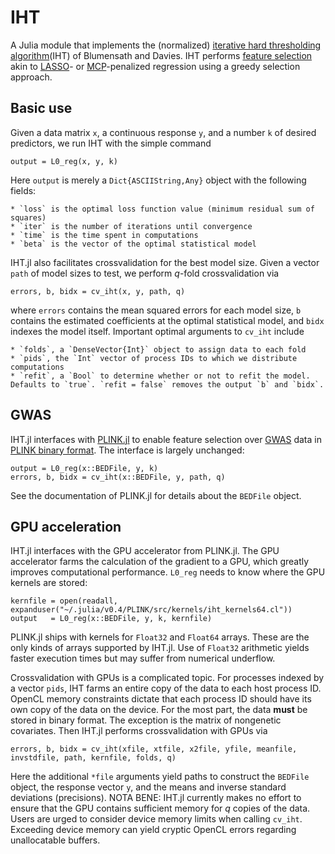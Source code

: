 # IHT

A Julia module that implements the (normalized) [iterative hard thresholding algorithm](http://eprints.soton.ac.uk/142499/1/BD_NIHT09.pdf)(IHT) of Blumensath and Davies.
IHT performs [feature selection](https://en.wikipedia.org/wiki/Feature_selection) akin to [LASSO](https://en.wikipedia.org/wiki/Lasso_(statistics))- or [MCP](http://arxiv.org/pdf/1002.4734.pdf)-penalized regression using a greedy selection approach.

## Basic use

Given a data matrix `x`, a continuous response `y`, and a number `k` of desired predictors, we run IHT with the simple command

    output = L0_reg(x, y, k)

Here `output` is merely a `Dict{ASCIIString,Any}` object with the following fields:

    * `loss` is the optimal loss function value (minimum residual sum of squares)
    * `iter` is the number of iterations until convergence
    * `time` is the time spent in computations
    * `beta` is the vector of the optimal statistical model

IHT.jl also facilitates crossvalidation for the best model size. 
Given a vector `path` of model sizes to test,
we perform _q_-fold crossvalidation via

    errors, b, bidx = cv_iht(x, y, path, q)

where `errors` contains the mean squared errors for each model size, `b` contains the estimated coefficients at the optimal statistical model, and `bidx` indexes the model itself. 
Important optimal arguments to `cv_iht` include 

    * `folds`, a `DenseVector{Int}` object to assign data to each fold
    * `pids`, the `Int` vector of process IDs to which we distribute computations
    * `refit`, a `Bool` to determine whether or not to refit the model. Defaults to `true`. `refit = false` removes the output `b` and `bidx`.


## GWAS

IHT.jl interfaces with [PLINK.jl](https://github.com/klkeys/PLINK.jl) to enable feature selection over [GWAS](https://en.wikipedia.org/wiki/Genome-wide_association_study) data in [PLINK binary format](http://pngu.mgh.harvard.edu/~purcell/plink/data.shtml#bed).
The interface is largely unchanged:

    output = L0_reg(x::BEDFile, y, k)
    errors, b, bidx = cv_iht(x::BEDFile, y, path, q)

See the documentation of PLINK.jl for details about the `BEDFile` object.

## GPU acceleration

IHT.jl interfaces with the GPU accelerator from PLINK.jl.
The GPU accelerator farms the calculation of the gradient to a GPU,
which greatly improves computational performance.
`L0_reg` needs to know where the GPU kernels are stored:

    kernfile = open(readall, expanduser("~/.julia/v0.4/PLINK/src/kernels/iht_kernels64.cl"))
    output   = L0_reg(x::BEDFile, y, k, kernfile)

PLINK.jl ships with kernels for `Float32` and `Float64` arrays.
These are the only kinds of arrays supported by IHT.jl.
Use of `Float32` arithmetic yields faster execution times but may suffer from numerical underflow.

Crossvalidation with GPUs is a complicated topic. For processes indexed by a vector `pids`, IHT farms an entire copy of the data to each host process ID. OpenCL memory constraints dictate that each process ID should have its own copy of the data on the device. For the most part, the data **must** be stored in binary format. The exception is the matrix of nongenetic covariates. Then IHT.jl performs crossvalidation with GPUs via

    errors, b, bidx = cv_iht(xfile, xtfile, x2file, yfile, meanfile, invstdfile, path, kernfile, folds, q) 

Here the additional `*file` arguments yield paths to construct the `BEDFile` object, the response vector `y`, and the means and inverse standard deviations (precisions).
NOTA BENE: IHT.jl currently makes no effort to ensure that the GPU contains sufficient memory for _q_ copies of the data.
Users are urged to consider device memory limits when calling `cv_iht`.
Exceeding device memory can yield cryptic OpenCL errors regarding unallocatable buffers.

